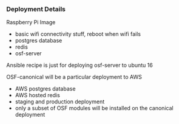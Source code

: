 ### Deployment Details

Raspberry Pi Image
- basic wifi connectivity stuff, reboot when wifi fails
- postgres database
- redis
- osf-server

Ansible recipe is just for deploying osf-server to ubuntu 16

OSF-canonical will be a particular deployment to AWS
- AWS postgres database
- AWS hosted redis
- staging and production deployment
- only a subset of OSF modules will be installed on the canonical deployment